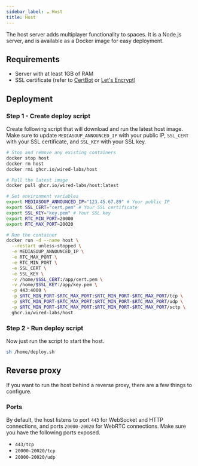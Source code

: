 ```yaml
---
sidebar_label: ☁️ Host
title: Host
---
```


The host server adds multiplayer functionality to spaces. It is a Node.js server, and is available as a Docker image for easy deployment.

## Requirements

- Server with at least 1GB of RAM
- SSL certificate (refer to [CertBot](https://certbot.eff.org/) or [Let's Encrypt](https://letsencrypt.org/))

## Deployment

### Step 1 - Create deploy script

Create following script that will download and run the latest host image. Make sure to update `MEDIASOUP_ANNOUNCED_IP` with your public IP, `SSL_CERT` with your SSL certificate, and `SSL_KEY` with your SSL key.

```bash title="/home/deploy.sh"
# Stop and remove any existing containers
docker stop host
docker rm host
docker rmi ghcr.io/wired-labs/host

# Pull the latest image
docker pull ghcr.io/wired-labs/host:latest

# Set environment variables
export MEDIASOUP_ANNOUNCED_IP="123.45.67.89" # Your public IP
export SSL_CERT="cert.pem" # Your SSL certificate
export SSL_KEY="key.pem" # Your SSL key
export RTC_MIN_PORT=20000
export RTC_MAX_PORT=20020

# Run the container
docker run -d --name host \
  --restart unless-stopped \
  -e MEDIASOUP_ANNOUNCED_IP \
  -e RTC_MAX_PORT \
  -e RTC_MIN_PORT \
  -e SSL_CERT \
  -e SSL_KEY \
  -v /home/$SSL_CERT:/app/cert.pem \
  -v /home/$SSL_KEY:/app/key.pem \
  -p 443:4000 \
  -p $RTC_MIN_PORT-$RTC_MAX_PORT:$RTC_MIN_PORT-$RTC_MAX_PORT/tcp \
  -p $RTC_MIN_PORT-$RTC_MAX_PORT:$RTC_MIN_PORT-$RTC_MAX_PORT/udp \
  -p $RTC_MIN_PORT-$RTC_MAX_PORT:$RTC_MIN_PORT-$RTC_MAX_PORT/sctp \
  ghcr.io/wired-labs/host
```

### Step 2 - Run deploy script

Now just run the script to start the host.

```bash
sh /home/deploy.sh
```

## Reverse proxy

If you want to run the host behind a reverse proxy, there are a few things to configure.

### Ports

By default, the host listens to port `443` for WebSocket and HTTP connections, and ports `20000-20020` for WebRTC connections. Make sure you have the following ports exposed.

- `443/tcp`
- `20000-20020/tcp`
- `20000-20020/udp`
